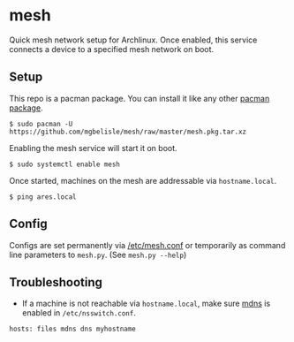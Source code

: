 mesh
====

Quick mesh network setup for Archlinux.  Once enabled, this service connects a device to a specified mesh network on boot.

Setup
-----
This repo is a pacman package.  You can install it like any other [pacman package](https://wiki.archlinux.org/index.php/Arch_User_Repository#Installing_packages).

```
$ sudo pacman -U https://github.com/mgbelisle/mesh/raw/master/mesh.pkg.tar.xz
```

Enabling the mesh service will start it on boot.

```
$ sudo systemctl enable mesh
```

Once started, machines on the mesh are addressable via `hostname.local`.

```
$ ping ares.local
```

Config
------
Configs are set permanently via [/etc/mesh.conf](src/etc/mesh.conf) or temporarily as command line parameters to `mesh.py`.  (See `mesh.py --help`)

Troubleshooting
---------------
* If a machine is not reachable via `hostname.local`, make sure [mdns](https://wiki.archlinux.org/index.php/avahi#Hostname_resolution) is enabled in `/etc/nsswitch.conf`.

```
hosts: files mdns dns myhostname
```
